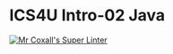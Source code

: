 # ICS4U Intro-02 Java

[![Mr Coxall's Super Linter](https://github.com/Mr-Coxall/ICS4U-Intro-02-Java/workflows/Mr%20Coxall's%20Super%20Linter/badge.svg)](https://github.com/Mr-Coxall/ICS4U-Intro-02-Java/actions)
